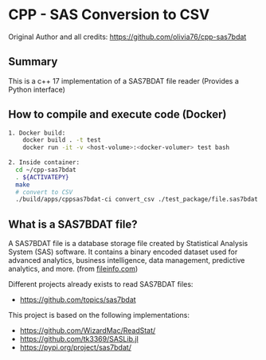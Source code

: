 # CPP - SAS Conversion to CSV

Original Author and all credits: https://github.com/olivia76/cpp-sas7bdat

## Summary

This is a c++ 17 implementation of a SAS7BDAT file reader (Provides a Python interface)

## How to compile and execute code (Docker)
```bash
1. Docker build:
    docker build . -t test
    docker run -it -v <host-volume>:<docker-volumer> test bash
    
2. Inside container:
  cd ~/cpp-sas7bdat
  . ${ACTIVATEPY}
  make
  # convert to CSV           
  ./build/apps/cppsas7bdat-ci convert_csv ./test_package/file.sas7bdat
```

## What is a SAS7BDAT file?

A SAS7BDAT file is a database storage file created by Statistical
Analysis System (SAS) software. It contains a binary encoded dataset
used for advanced analytics, business intelligence, data management,
predictive analytics, and more. (from [fileinfo.com](https://fileinfo.com/extension/sas7bdat))

Different projects already exists to read SAS7BDAT files:

- https://github.com/topics/sas7bdat

This project is based on the following implementations:
- https://github.com/WizardMac/ReadStat/
- https://github.com/tk3369/SASLib.jl
- https://pypi.org/project/sas7bdat/

